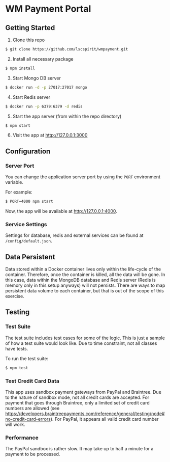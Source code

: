 # WM Payment Portal

## Getting Started

1. Clone this repo

  ```sh
  $ git clone https://github.com/lscspirit/wmpayment.git
  ```

2. Install all necessary package

  ```sh
  $ npm install
  ```

3. Start Mongo DB server

  ```sh
  $ docker run -d -p 27017:27017 mongo
  ```

4. Start Redis server

  ```sh
  $ docker run -p 6379:6379 -d redis
  ```

5. Start the app server (from within the repo directory)

  ```sh
  $ npm start
  ```

6. Visit the app at http://127.0.0.1:3000

## Configuration

### Server Port

You can change the application server port by using the `PORT` environment variable.

For example:
```sh
$ PORT=4000 npm start
```
Now, the app will be available at http://127.0.0.1:4000.

### Service Settings

Settings for database, redis and external services can be found at `/config/default.json`.

## Data Persistent

Data stored within a Docker container lives only within the life-cycle of the container. Therefore, once the container is killed, all the data will be gone. In this case, data within the MongoDB database and Redis server (Redis is memory only in this setup anyways) will not persists. There are ways to map persistent data volume to each container, but that is out of the scope of this exercise.

## Testing

### Test Suite

The test suite includes test cases for some of the logic. This is just a sample of how a test suite would look like. Due to time constraint, not all classes have tests.

To run the test suite:

```sh
$ npm test
```

### Test Credit Card Data

This app uses sandbox payment gateways from PayPal and Braintree. Due to the nature of sandbox mode, not all credit cards are accepted. For payment that goes through Braintree, only a limited set of credit card numbers are allowed (see https://developers.braintreepayments.com/reference/general/testing/node#no-credit-card-errors). For PayPal, it appears all valid credit card number will work.

### Performance

The PayPal sandbox is rather slow. It may take up to half a minute for a payment to be processed.
